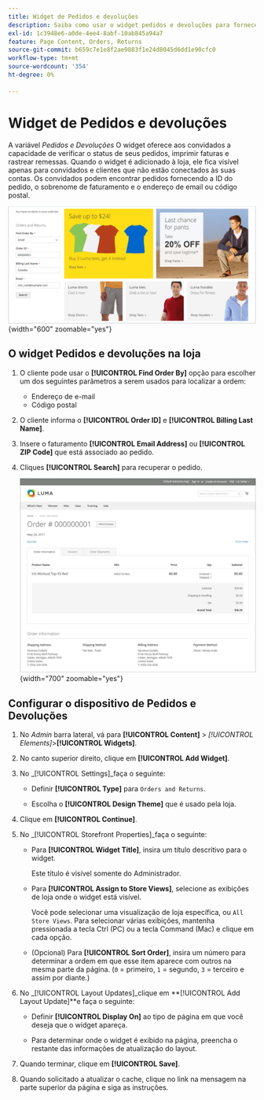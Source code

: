 ```yaml
---
title: Widget de Pedidos e devoluções
description: Saiba como usar o widget pedidos e devoluções para fornecer aos clientes a capacidade de verificar o status de seus pedidos, imprimir faturas e rastrear as remessas.
exl-id: 1c3948e6-a0de-4ee4-8abf-10ab845a94a7
feature: Page Content, Orders, Returns
source-git-commit: b659c7e1e8f2ae9883f1e24d8045d6dd1e90cfc0
workflow-type: tm+mt
source-wordcount: '354'
ht-degree: 0%

---
```


# Widget de Pedidos e devoluções

A variável _Pedidos e Devoluções_ O widget oferece aos convidados a capacidade de verificar o status de seus pedidos, imprimir faturas e rastrear remessas. Quando o widget é adicionado à loja, ele fica visível apenas para convidados e clientes que não estão conectados às suas contas. Os convidados podem encontrar pedidos fornecendo a ID do pedido, o sobrenome de faturamento e o endereço de email ou código postal.

![Widget de Pedidos e devoluções na barra lateral na loja](./assets/storefront-widget-orders-returns-sidebar.png){width="600" zoomable="yes"}

## O widget Pedidos e devoluções na loja

1. O cliente pode usar o **[!UICONTROL Find Order By]** opção para escolher um dos seguintes parâmetros a serem usados para localizar a ordem:

   - Endereço de e-mail
   - Código postal

1. O cliente informa o **[!UICONTROL Order ID]** e **[!UICONTROL Billing Last Name]**.

1. Insere o faturamento **[!UICONTROL Email Address]** ou **[!UICONTROL ZIP Code]** que está associado ao pedido.

1. Cliques **[!UICONTROL Search]** para recuperar o pedido.

   ![Informações do pedido exibidas na vitrine](./assets/storefront-widget-orders-returns-view.png){width="700" zoomable="yes"}

## Configurar o dispositivo de Pedidos e Devoluções

1. No _Admin_ barra lateral, vá para **[!UICONTROL Content]** > _[!UICONTROL Elements]_>**[!UICONTROL Widgets]**.

1. No canto superior direito, clique em **[!UICONTROL Add Widget]**.

1. No _[!UICONTROL Settings]_faça o seguinte:

   - Definir **[!UICONTROL Type]** para `Orders and Returns`.

   - Escolha o **[!UICONTROL Design Theme]** que é usado pela loja.

1. Clique em **[!UICONTROL Continue]**.

1. No _[!UICONTROL Storefront Properties]_faça o seguinte:

   - Para **[!UICONTROL Widget Title]**, insira um título descritivo para o widget.

     Este título é visível somente do Administrador.

   - Para **[!UICONTROL Assign to Store Views]**, selecione as exibições de loja onde o widget está visível.

     Você pode selecionar uma visualização de loja específica, ou `All Store Views`. Para selecionar várias exibições, mantenha pressionada a tecla Ctrl (PC) ou a tecla Command (Mac) e clique em cada opção.

   - (Opcional) Para **[!UICONTROL Sort Order]**, insira um número para determinar a ordem em que esse item aparece com outros na mesma parte da página. (`0` = primeiro, `1` = segundo, `3` = terceiro e assim por diante.)

1. No _[!UICONTROL Layout Updates]_clique em **[!UICONTROL Add Layout Update]**e faça o seguinte:

   - Definir **[!UICONTROL Display On]** ao tipo de página em que você deseja que o widget apareça.

   - Para determinar onde o widget é exibido na página, preencha o restante das informações de atualização do layout.

1. Quando terminar, clique em **[!UICONTROL Save]**.

1. Quando solicitado a atualizar o cache, clique no link na mensagem na parte superior da página e siga as instruções.
